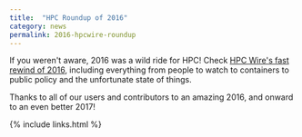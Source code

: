 ```yaml
---
title:  "HPC Roundup of 2016"
category: news
permalink: 2016-hpcwire-roundup
---
```


If you weren't aware, 2016 was a wild ride for HPC! Check <a href="https://www.hpcwire.com/2016/12/21/fast-rewind-2016-wild-ride-for-hpc/" target="_blank">HPC Wire's fast rewind of 2016</a>, including everything from people to watch to containers to public policy and the unfortunate state of things.


Thanks to all of our users and contributors to an amazing 2016, and onward to an even better 2017!

{% include links.html %}
